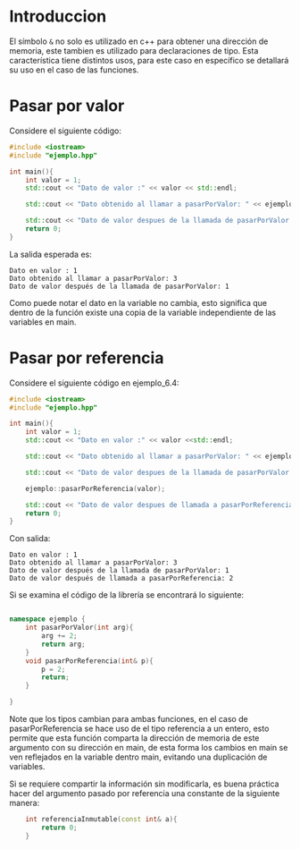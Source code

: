 # Introduccion
El símbolo ```&``` no solo es utilizado en c++ para obtener una dirección
de memoria, este tambien es utilizado para declaraciones de tipo.
Esta característica tiene distintos usos, para este caso en específico
se detallará su uso en el caso de las funciones.

# Pasar por valor
Considere el siguiente código:
```cpp
#include <iostream>
#include "ejemplo.hpp"

int main(){
	int valor = 1;
	std::cout << "Dato de valor :" << valor << std::endl;

	std::cout << "Dato obtenido al llamar a pasarPorValor: " << ejemplo::pasarPorValor(valor) << std::endl;

	std::cout << "Dato de valor despues de la llamada de pasarPorValor: " << valor << std::endl;
	return 0;
}
```
La salida esperada es:
```
Dato en valor : 1
Dato obtenido al llamar a pasarPorValor: 3
Dato de valor después de la llamada de pasarPorValor: 1
```

Como puede notar el dato en la variable no cambia, esto significa que dentro
de la función existe una copia de la variable independiente de las variables
en main.

# Pasar por referencia

Considere el siguiente código en ejemplo_6.4:

```cpp
#include <iostream>
#include "ejemplo.hpp"

int main(){
	int valor = 1;
	std::cout << "Dato en valor :" << valor <<std::endl;

	std::cout << "Dato obtenido al llamar a pasarPorValor: " << ejemplo::pasarPorValor(valor) << std::endl;

	std::cout << "Dato de valor despues de la llamada de pasarPorValor: " << valor << std::endl;

	ejemplo::pasarPorReferencia(valor);

	std::cout << "Dato de valor despues de llamada a pasarPorReferencia: " << valor << std::endl;
	return 0;
}

```
Con salida:

```
Dato en valor : 1
Dato obtenido al llamar a pasarPorValor: 3
Dato de valor después de la llamada de pasarPorValor: 1
Dato de valor después de llamada a pasarPorReferencia: 2
```
Si se examina el código de la librería se encontrará lo siguiente:

```cpp

namespace ejemplo {
	int pasarPorValor(int arg){
		arg += 2;
		return arg;
	}
	void pasarPorReferencia(int& p){
		p = 2;
		return;
	}

}
```
Note que los tipos cambian para ambas funciones,
en el caso de pasarPorReferencia se hace uso de el tipo
referencia a un entero, esto permite que esta función
comparta la dirección de memoria de este argumento
con su dirección en main, de esta forma los cambios
en main se ven reflejados en la variable dentro main,
evitando una duplicación de variables.

Si se requiere compartir la información sin modificarla,
es buena práctica hacer del argumento pasado por referencia
una constante de la siguiente manera:
```cpp
	int referenciaInmutable(const int& a){
		return 0;
	}
```
